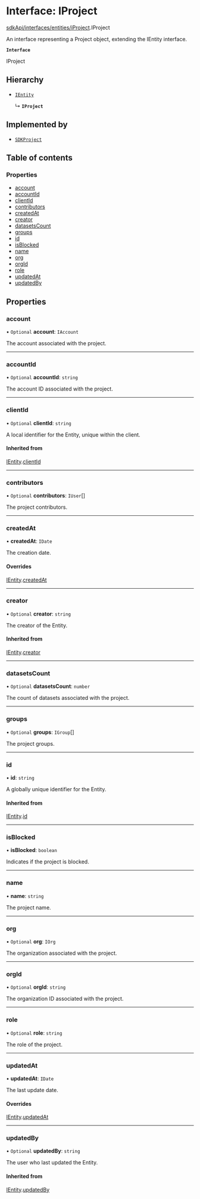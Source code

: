 # Interface: IProject

[sdkApi/interfaces/entities/iProject](../modules/sdkApi_interfaces_entities_iProject.md).IProject

An interface representing a Project object, extending the IEntity interface.

**`Interface`**

IProject

## Hierarchy

- [`IEntity`](sdkApi_interfaces_entities_base.IEntity.md)

  ↳ **`IProject`**

## Implemented by

- [`SDKProject`](../classes/sdkApi_interfaces_entities_iProject.SDKProject.md)

## Table of contents

### Properties

- [account](sdkApi_interfaces_entities_iProject.IProject.md#account)
- [accountId](sdkApi_interfaces_entities_iProject.IProject.md#accountid)
- [clientId](sdkApi_interfaces_entities_iProject.IProject.md#clientid)
- [contributors](sdkApi_interfaces_entities_iProject.IProject.md#contributors)
- [createdAt](sdkApi_interfaces_entities_iProject.IProject.md#createdat)
- [creator](sdkApi_interfaces_entities_iProject.IProject.md#creator)
- [datasetsCount](sdkApi_interfaces_entities_iProject.IProject.md#datasetscount)
- [groups](sdkApi_interfaces_entities_iProject.IProject.md#groups)
- [id](sdkApi_interfaces_entities_iProject.IProject.md#id)
- [isBlocked](sdkApi_interfaces_entities_iProject.IProject.md#isblocked)
- [name](sdkApi_interfaces_entities_iProject.IProject.md#name)
- [org](sdkApi_interfaces_entities_iProject.IProject.md#org)
- [orgId](sdkApi_interfaces_entities_iProject.IProject.md#orgid)
- [role](sdkApi_interfaces_entities_iProject.IProject.md#role)
- [updatedAt](sdkApi_interfaces_entities_iProject.IProject.md#updatedat)
- [updatedBy](sdkApi_interfaces_entities_iProject.IProject.md#updatedby)

## Properties

### account

• `Optional` **account**: `IAccount`

The account associated with the project.

___

### accountId

• `Optional` **accountId**: `string`

The account ID associated with the project.

___

### clientId

• `Optional` **clientId**: `string`

A local identifier for the Entity, unique within the client.

#### Inherited from

[IEntity](sdkApi_interfaces_entities_base.IEntity.md).[clientId](sdkApi_interfaces_entities_base.IEntity.md#clientid)

___

### contributors

• `Optional` **contributors**: `IUser`[]

The project contributors.

___

### createdAt

• **createdAt**: `IDate`

The creation date.

#### Overrides

[IEntity](sdkApi_interfaces_entities_base.IEntity.md).[createdAt](sdkApi_interfaces_entities_base.IEntity.md#createdat)

___

### creator

• `Optional` **creator**: `string`

The creator of the Entity.

#### Inherited from

[IEntity](sdkApi_interfaces_entities_base.IEntity.md).[creator](sdkApi_interfaces_entities_base.IEntity.md#creator)

___

### datasetsCount

• `Optional` **datasetsCount**: `number`

The count of datasets associated with the project.

___

### groups

• `Optional` **groups**: `IGroup`[]

The project groups.

___

### id

• **id**: `string`

A globally unique identifier for the Entity.

#### Inherited from

[IEntity](sdkApi_interfaces_entities_base.IEntity.md).[id](sdkApi_interfaces_entities_base.IEntity.md#id)

___

### isBlocked

• **isBlocked**: `boolean`

Indicates if the project is blocked.

___

### name

• **name**: `string`

The project name.

___

### org

• `Optional` **org**: `IOrg`

The organization associated with the project.

___

### orgId

• `Optional` **orgId**: `string`

The organization ID associated with the project.

___

### role

• `Optional` **role**: `string`

The role of the project.

___

### updatedAt

• **updatedAt**: `IDate`

The last update date.

#### Overrides

[IEntity](sdkApi_interfaces_entities_base.IEntity.md).[updatedAt](sdkApi_interfaces_entities_base.IEntity.md#updatedat)

___

### updatedBy

• `Optional` **updatedBy**: `string`

The user who last updated the Entity.

#### Inherited from

[IEntity](sdkApi_interfaces_entities_base.IEntity.md).[updatedBy](sdkApi_interfaces_entities_base.IEntity.md#updatedby)
